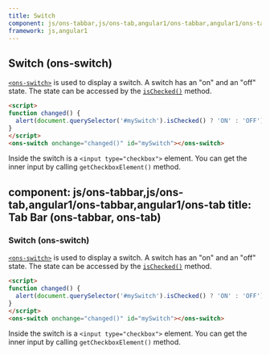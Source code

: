 ```yaml
---
title: Switch
component: js/ons-tabbar,js/ons-tab,angular1/ons-tabbar,angular1/ons-tab
framework: js,angular1
---
```


## Switch (ons-switch)

[`<ons-switch>`](/v2/reference/js/ons-switch.html) is used to display a switch. A switch has an "on" and an "off" state. The state can be accessed by the [`isChecked()`](/v2/reference/js/ons-switch.html#method-isChecked) method.

```html
<script>
function changed() {
  alert(document.querySelector('#mySwitch').isChecked() ? 'ON' : 'OFF');
}
</script>
<ons-switch onchange="changed()" id="mySwitch"></ons-switch>
```

Inside the switch is a `<input type="checkbox">` element. You can get the inner input by calling `getCheckboxElement()` method.

component: js/ons-tabbar,js/ons-tab,angular1/ons-tabbar,angular1/ons-tab
title: Tab Bar (ons-tabbar, ons-tab)
---

### Switch (ons-switch)

[`<ons-switch>`](/v2/reference/js/ons-switch.html) is used to display a switch. A switch has an "on" and an "off" state. The state can be accessed by the [`isChecked()`](/v2/reference/js/ons-switch.html#method-isChecked) method.

```html
<script>
function changed() {
  alert(document.querySelector('#mySwitch').isChecked() ? 'ON' : 'OFF');
}
</script>
<ons-switch onchange="changed()" id="mySwitch"></ons-switch>
```

Inside the switch is a `<input type="checkbox">` element. You can get the inner input by calling `getCheckboxElement()` method.
